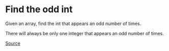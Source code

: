 # Find the odd int

Given an array, find the int that appears an odd number of times.

There will always be only one integer that appears an odd number of times.

[Source](https://www.codewars.com/kata/54da5a58ea159efa38000836/train/python)
